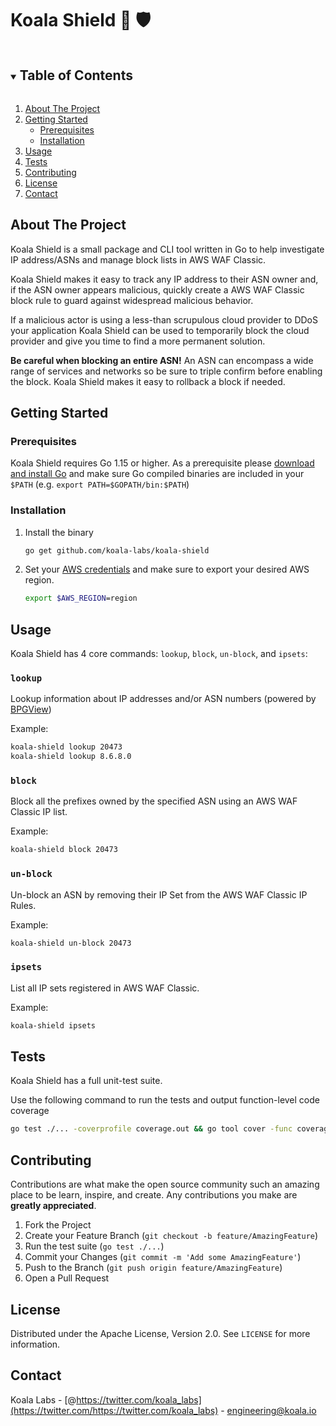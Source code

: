 # Koala Shield 🐨 🛡

<!-- TABLE OF CONTENTS -->
<details open="open">
  <summary><h2 style="display: inline-block">Table of Contents</h2></summary>
  <ol>
    <li>
      <a href="#about-the-project">About The Project</a>
    </li>
    <li>
      <a href="#getting-started">Getting Started</a>
      <ul>
        <li><a href="#prerequisites">Prerequisites</a></li>
        <li><a href="#installation">Installation</a></li>
      </ul>
    </li>
    <li><a href="#usage">Usage</a></li>
    <li><a href="#test">Tests</a></li>
    <li><a href="#contributing">Contributing</a></li>
    <li><a href="#license">License</a></li>
    <li><a href="#contact">Contact</a></li>
  </ol>
</details>

<!-- ABOUT THE PROJECT -->

## About The Project

Koala Shield is a small package and CLI tool written in Go to help investigate IP address/ASNs and manage block lists in AWS WAF Classic.

Koala Shield makes it easy to track any IP address to their ASN owner and, if the ASN owner appears malicious, quickly create a AWS WAF Classic block rule to guard against widespread malicious behavior.

If a malicious actor is using a less-than scrupulous cloud provider to DDoS your application Koala Shield can be used to temporarily block the cloud provider and give you time to find a more permanent solution.

**Be careful when blocking an entire ASN!** An ASN can encompass a wide range of services and networks so be sure to triple confirm before enabling the block. Koala Shield makes it easy to rollback a block if needed.

<!-- GETTING STARTED -->

## Getting Started

### Prerequisites

Koala Shield requires Go 1.15 or higher. As a prerequisite please [download and install Go](https://golang.org/doc/install) and make sure Go compiled binaries are included in your `$PATH` (e.g. `export PATH=$GOPATH/bin:$PATH`)

### Installation

1. Install the binary
   ```sh
   go get github.com/koala-labs/koala-shield
   ```
2. Set your [AWS credentials](https://docs.aws.amazon.com/cli/latest/userguide/cli-configure-quickstart.html#cli-configure-quickstart-config) and make sure to export your desired AWS region.
   ```sh
   export $AWS_REGION=region
   ```

<!-- USAGE EXAMPLES -->

## Usage

Koala Shield has 4 core commands: `lookup`, `block`, `un-block`, and `ipsets`:

### `lookup`

Lookup information about IP addresses and/or ASN numbers (powered by [BPGView](https://bgpview.io/))

Example:

```sh
koala-shield lookup 20473
koala-shield lookup 8.6.8.0
```

### `block`

Block all the prefixes owned by the specified ASN using an AWS WAF Classic IP list.

Example:

```sh
koala-shield block 20473
```

### `un-block`

Un-block an ASN by removing their IP Set from the AWS WAF Classic IP Rules.

Example:

```sh
koala-shield un-block 20473
```

### `ipsets`

List all IP sets registered in AWS WAF Classic.

Example:

```sh
koala-shield ipsets
```

<!-- Tests -->

## Tests

Koala Shield has a full unit-test suite.

Use the following command to run the tests and output function-level code coverage

```sh
go test ./... -coverprofile coverage.out && go tool cover -func coverage.out
```

<!-- CONTRIBUTING -->

## Contributing

Contributions are what make the open source community such an amazing place to be learn, inspire, and create. Any contributions you make are **greatly appreciated**.

1. Fork the Project
2. Create your Feature Branch (`git checkout -b feature/AmazingFeature`)
3. Run the test suite (`go test ./...`)
4. Commit your Changes (`git commit -m 'Add some AmazingFeature'`)
5. Push to the Branch (`git push origin feature/AmazingFeature`)
6. Open a Pull Request

<!-- LICENSE -->

## License

Distributed under the Apache License, Version 2.0. See `LICENSE` for more information.

<!-- CONTACT -->

## Contact

Koala Labs - [@https://twitter.com/koala_labs](https://twitter.com/https://twitter.com/koala_labs) - engineering@koala.io
